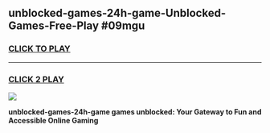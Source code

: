 
## unblocked-games-24h-game-Unblocked-Games-Free-Play #09mgu
<h3>
<a href="https://us.freeplayer.one?title=unblocked-games-24h-game&ref=9M">CLICK TO PLAY</a></h3>
<hr>

<h3>
<a href="https://us.freeplayer.one?title=unblocked-games-24h-game&ref=9M">CLICK 2 PLAY</a>
  
</h3>

<a href="https://us.freeplayer.one?title=unblocked-games-24h-game&ref=9M"><img src="https://clearcache.store/games.png"></a>


**unblocked-games-24h-game games unblocked: Your Gateway to Fun and Accessible Online Gaming**
